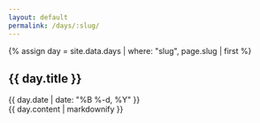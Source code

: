 ```yaml
---
layout: default
permalink: /days/:slug/
---
```


{% assign day = site.data.days | where: "slug", page.slug | first %}

<article>
  <h1>{{ day.title }}</h1>
  <time datetime="{{ day.date }}">{{ day.date | date: "%B %-d, %Y" }}</time>
  <div class="content">
    {{ day.content | markdownify }}
  </div>
</article>

